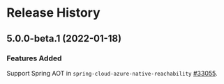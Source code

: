 # Release History

## 5.0.0-beta.1 (2022-01-18)

### Features Added

Support Spring AOT in `spring-cloud-azure-native-reachability` [#33055](https://github.com/Azure/azure-sdk-for-java/pull/33055). 
